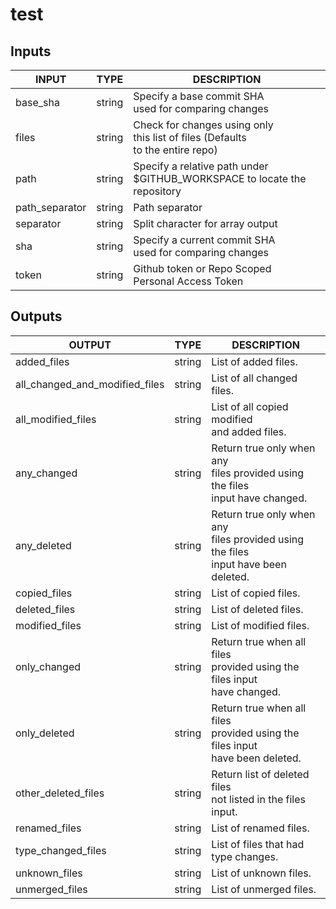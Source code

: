 # test

## Inputs

<!-- AUTO-DOC-INPUT:START - Do not remove or modify this section -->

|     INPUT      |  TYPE  |                                       DESCRIPTION                                       |
|----------------|--------|-----------------------------------------------------------------------------------------|
|    base_sha    | string |               Specify a base commit SHA<br>used for comparing changes<br>               |
|     files      | string | Check for changes using only<br>this list of files (Defaults<br>to the entire repo)<br> |
|      path      | string |     Specify a relative path under<br>$GITHUB_WORKSPACE to locate the repository<br>     |
| path_separator | string |                                   Path separator<br>                                    |
|   separator    | string |                          Split character for array output<br>                           |
|      sha       | string |             Specify a current commit SHA<br>used for comparing changes<br>              |
|     token      | string |                Github token or Repo Scoped<br>Personal Access Token<br>                 |

<!-- AUTO-DOC-INPUT:END -->

## Outputs

<!-- AUTO-DOC-OUTPUT:START - Do not remove or modify this section -->

|             OUTPUT             |  TYPE  |                                         DESCRIPTION                                         |
|--------------------------------|--------|---------------------------------------------------------------------------------------------|
|          added_files           | string |                                  List of added files.<br>                                   |
| all_changed_and_modified_files | string |                               List of all changed files.<br>                                |
|       all_modified_files       | string |                     List of all copied modified<br>and added files.<br>                     |
|          any_changed           | string |   Return true only when any<br>files provided using the files<br>input have changed.<br>    |
|          any_deleted           | string | Return true only when any<br>files provided using the files<br>input have been deleted.<br> |
|          copied_files          | string |                                  List of copied files.<br>                                  |
|         deleted_files          | string |                                 List of deleted files.<br>                                  |
|         modified_files         | string |                                 List of modified files.<br>                                 |
|          only_changed          | string |      Return true when all files<br>provided using the files input<br>have changed.<br>      |
|          only_deleted          | string |   Return true when all files<br>provided using the files input<br>have been deleted.<br>    |
|      other_deleted_files       | string |            Return list of deleted files<br>not listed in the files<br>input.<br>            |
|         renamed_files          | string |                                 List of renamed files.<br>                                  |
|       type_changed_files       | string |                         List of files that had<br>type changes.<br>                         |
|         unknown_files          | string |                                 List of unknown files.<br>                                  |
|         unmerged_files         | string |                                 List of unmerged files.<br>                                 |

<!-- AUTO-DOC-OUTPUT:END -->
